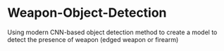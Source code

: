 # Weapon-Object-Detection
Using modern CNN-based object detection method to create a model to detect the presence of weapon (edged weapon or firearm)
